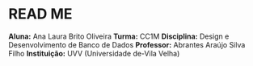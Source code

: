 
# READ ME

**Aluna:** Ana Laura Brito Oliveira
**Turma:** CC1M
**Disciplina:** Design e Desenvolvimento de Banco de Dados
**Professor:** Abrantes Araújo Silva Filho
**Instituição:** UVV (Universidade de-Vila Velha)
